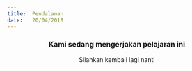 ```yaml
---
title:  Pendalaman
date:   20/04/2018
---
```


### <center>Kami sedang mengerjakan pelajaran ini</center>
<center>Silahkan kembali lagi nanti</center>